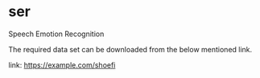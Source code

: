 # ser
Speech Emotion Recognition

The required data set can be downloaded from the below mentioned link.

link: https://example.com/shoefi
